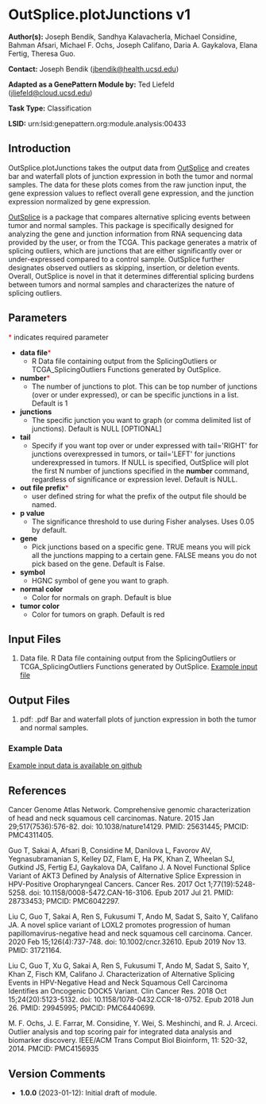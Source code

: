 # OutSplice.plotJunctions v1

**Author(s):** Joseph Bendik, Sandhya Kalavacherla, Michael Considine, Bahman Afsari, Michael F. Ochs, Joseph Califano, Daria A. Gaykalova, Elana Fertig, Theresa Guo.  

**Contact:** Joseph Bendik (jbendik@health.ucsd.edu)

**Adapted as a GenePattern Module by:** Ted Liefeld (jliefeld@cloud.ucsd.edu)

**Task Type:** Classification

**LSID:**  urn:lsid:genepattern.org:module.analysis:00433


## Introduction
OutSplice.plotJunctions takes the output data from [OutSplice](https://genepattern.github.io/OutSplice/v1/) and creates bar 
 and waterfall plots of junction expression in both the tumor and
normal samples. The data for these plots comes from the raw junction input, the
gene expression values to reflect overall gene expression, and the junction
expression normalized by gene expression.

[OutSplice](https://genepattern.github.io/OutSplice/v1/) is a package that compares alternative splicing events between tumor 
and normal samples. This package is specifically designed for analyzing the gene
and junction information from RNA sequencing data provided by the user, or from 
the TCGA. This package generates a matrix of splicing outliers, which are 
junctions that are either significantly over or under-expressed compared to a 
control sample. OutSplice further designates observed outliers as skipping, 
insertion, or deletion events. Overall, OutSplice is novel in that it determines 
differential splicing burdens between tumors and normal samples and characterizes 
the nature of splicing outliers.


## Parameters

<span style="color: red;">*</span> indicates required parameter

- **data file**<span style="color: red;">*</span>
    - R Data file containing output from the SplicingOutliers or TCGA_SplicingOutliers Functions generated by OutSplice.
- **number**<span style="color: red;">*</span>
    - The number of junctions to plot. This can be top number of junctions (over or under expressed), or can be specific junctions in a list. Default is 1
- **junctions**
    - The specific junction you want to graph (or comma delimited list of junctions). Default is NULL [OPTIONAL]
- **tail**
    - 	Specify if you want top over or under expressed with tail='RIGHT' for junctions overexpressed in tumors, or tail='LEFT' for junctions underexpressed in tumors. If NULL is specified, OutSplice will plot the first N number of junctions specified in the **number** command, regardless of significance or expression level. Default is NULL.
- **out file prefix**<span style="color: red;">*</span>
    - user defined string for what the prefix of the output file should be named.
- **p value**
    - The significance threshold to use during Fisher analyses. Uses 0.05 by default.
- **gene**
    - Pick junctions based on a specific gene. TRUE means you will pick all the junctions mapping to a certain gene. FALSE means you do not pick based on the gene. Default is False.
- **symbol**
    - 	HGNC symbol of gene you want to graph. 
- **normal color**
    - Color for normals on graph. Default is blue 
- **tumor color**
    - Color for tumors on graph. Default is red

## Input Files

1.  Data file.  R Data file containing output from the SplicingOutliers or TCGA_SplicingOutliers Functions generated by OutSplice. [Example input file](https://github.com/genepattern/OutSplice.plotJunctions/blob/develop/GpUnit/data/HNSC_genes_normalized_2023-03-01.RDa)
    
## Output Files

  1.  pdf: <output prefix>.pdf   Bar and waterfall plots of junction expression in both the tumor and
normal samples. 

  
### Example Data

[Example input data is available on github](https://github.com/genepattern/OutSplice.plotJunctions/GpUnit/develop/test/data)

## References

Cancer Genome Atlas Network. Comprehensive genomic characterization of head and neck squamous cell carcinomas. Nature. 2015 Jan 29;517(7536):576-82. doi: 10.1038/nature14129. PMID: 25631445; PMCID: PMC4311405.

Guo T, Sakai A, Afsari B, Considine M, Danilova L, Favorov AV, Yegnasubramanian S, Kelley DZ, Flam E, Ha PK, Khan Z, Wheelan SJ, Gutkind JS, Fertig EJ, Gaykalova DA, Califano J. A Novel Functional Splice Variant of AKT3 Defined by Analysis of Alternative Splice Expression in HPV-Positive Oropharyngeal Cancers. Cancer Res. 2017 Oct 1;77(19):5248-5258. doi: 10.1158/0008-5472.CAN-16-3106. Epub 2017 Jul 21. PMID: 28733453; PMCID: PMC6042297.

Liu C, Guo T, Sakai A, Ren S, Fukusumi T, Ando M, Sadat S, Saito Y, Califano JA. A novel splice variant of LOXL2 promotes progression of human papillomavirus-negative head and neck squamous cell carcinoma. Cancer. 2020 Feb 15;126(4):737-748. doi: 10.1002/cncr.32610. Epub 2019 Nov 13. PMID: 31721164.

Liu C, Guo T, Xu G, Sakai A, Ren S, Fukusumi T, Ando M, Sadat S, Saito Y, Khan Z, Fisch KM, Califano J. Characterization of Alternative Splicing Events in HPV-Negative Head and Neck Squamous Cell Carcinoma Identifies an Oncogenic DOCK5 Variant. Clin Cancer Res. 2018 Oct 15;24(20):5123-5132. doi: 10.1158/1078-0432.CCR-18-0752. Epub 2018 Jun 26. PMID: 29945995; PMCID: PMC6440699.

M. F. Ochs, J. E. Farrar, M. Considine, Y. Wei, S. Meshinchi, and R. J.  Arceci. Outlier analysis and top scoring pair for integrated data analysis and  biomarker discovery. IEEE/ACM Trans Comput Biol Bioinform, 11: 520-32, 2014. PMCID: PMC4156935
    
## Version Comments

- **1.0.0** (2023-01-12): Initial draft of module.
